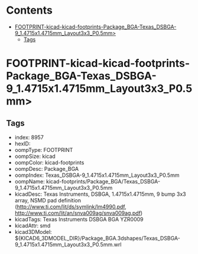 



Contents
========

* [FOOTPRINT-kicad-kicad-footprints-Package_BGA-Texas_DSBGA-9_1.4715x1.4715mm_Layout3x3_P0.5mm>](#footprint-kicad-kicad-footprints-package_bga-texas_dsbga-9_14715x14715mm_layout3x3_p05mm)
	* [Tags](#tags)

# FOOTPRINT-kicad-kicad-footprints-Package_BGA-Texas_DSBGA-9_1.4715x1.4715mm_Layout3x3_P0.5mm>

## Tags

- index: 8957
- hexID: 
- oompType: FOOTPRINT
- oompSize: kicad
- oompColor: kicad-footprints
- oompDesc: Package_BGA
- oompIndex: Texas_DSBGA-9_1.4715x1.4715mm_Layout3x3_P0.5mm
- oompName: kicad-footprints/Package_BGA/Texas_DSBGA-9_1.4715x1.4715mm_Layout3x3_P0.5mm
- kicadDesc: Texas Instruments, DSBGA, 1.4715x1.4715mm, 9 bump 3x3 array, NSMD pad definition (http://www.ti.com/lit/ds/symlink/lm4990.pdf, http://www.ti.com/lit/an/snva009ag/snva009ag.pdf)
- kicadTags: Texas Instruments DSBGA BGA YZR0009
- kicadAttr: smd
- kicad3DModel: ${KICAD6_3DMODEL_DIR}/Package_BGA.3dshapes/Texas_DSBGA-9_1.4715x1.4715mm_Layout3x3_P0.5mm.wrl

